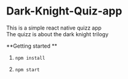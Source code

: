 # Dark-Knight-Quiz-app

This is a simple react native quizz app<br/>
The quizz is about the dark knight trilogy

**Getting started **

1. `npm install`

2. `npm start`



